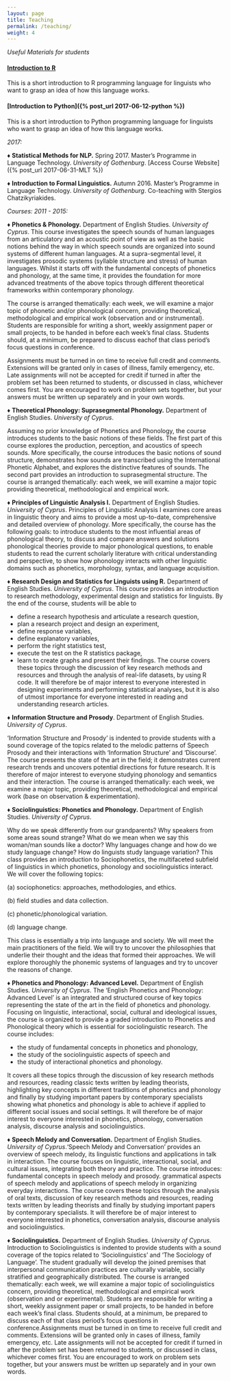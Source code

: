 ```yaml
---
layout: page
title: Teaching
permalink: /teaching/
weight: 4
---
```

*Useful Materials for students*
#### [Introduction to R]({{site.url}}/assets/RIntroCover.pdf)
This is a short introduction to R programming language for linguists who want to grasp an idea of how this language works.
#### [Introduction to Python]({% post_url 2017-06-12-python %})
This is a short introduction to Python programming language for linguists who want to grasp an idea of how this language works.

*2017:*

♦ **Statistical Methods for NLP.** Spring 2017. Master’s Programme in Language Technology. *University of Gothenburg*. [Access Course Website]({% post_url 2017-06-31-MLT %})

♦ **Introduction to Formal Linguistics.** Autumn 2016. Master’s Programme in Language Technology. *University of Gothenburg*. Co-teaching with Stergios Chatzikyriakides.

*Courses: 2011 - 2015:*

♦ **Phonetics & Phonology.**  Department of English Studies. *University of Cyprus*.
This course investigates the speech sounds of human languages from an articulatory and an acoustic point of view as well as the basic notions behind the way in which speech sounds are organized into sound systems of different human languages. At a supra-segmental level, it investigates prosodic systems (syllable structure and stress) of human languages. Whilst it starts off with the fundamental concepts of phonetics and phonology, at the same time, it provides the foundation for more advanced treatments of the above topics through different theoretical frameworks within contemporary phonology.

The course is arranged thematically: each week, we will examine a major topic of phonetic and/or phonological concern, providing theoretical, methodological and empirical work (observation and or instrumental). Students are responsible for writing a short, weekly assignment paper or small projects, to be handed in before each week’s final class. Students should, at a minimum, be prepared to discuss eachof that class period’s focus questions in conference.

Assignments must be turned in on time to receive full credit and comments. Extensions will be granted only in cases of illness, family emergency, etc. Late assignments will not be accepted for credit if turned in after the problem set has been returned to students, or discussed in class, whichever comes first. You are encouraged to work on problem sets together, but your answers must be written up separately and in your own words.

♦ **Theoretical Phonology: Suprasegmental Phonology.** Department of English Studies. *University of Cyprus*.


Assuming no prior knowledge of Phonetics and Phonology, the course introduces students to the basic notions of these fields. The first part of this course explores the production, perception, and acoustics of speech sounds. More specifically, the course introduces the basic notions of sound structure, demonstrates how sounds are transcribed using the International Phonetic Alphabet, and explores the distinctive features of sounds. The second part provides an introduction to suprasegmental structure. The course is arranged thematically: each week, we will examine a major topic providing theoretical, methodological and empirical work.

♦ **Principles of Linguistic Analysis I.**  Department of English Studies. *University of Cyprus*.
Principles of Linguistic Analysis I examines core areas in linguistic theory and aims to provide a most up-to-date, comprehensive and detailed overview of phonology. More specifically, the course has the following goals:
to introduce students to the most influential areas of phonological theory,
to discuss and compare answers and solutions phonological theories provide to major phonological questions,
to enable students to read the current scholarly literature with critical understanding and perspective,
to show how phonology interacts with other linguistic domains such as phonetics, morphology, syntax, and language acquisition.

♦ **Research Design and Statistics for Linguists using R.** Department of English Studies. *University of Cyprus*.
This course provides an introduction to research methodology, experimental design and statistics for linguists. By the end of the course, students will be able to
- define a research hypothesis and articulate a research question,
- plan a research project and design an experiment,
- define response variables,
- define explanatory variables,
- perform the right statistics test,
- execute the test on the R statistics package,
- learn to create graphs and present their findings.
The course covers these topics through the discussion of key research methods and resources and through the analysis of real-life datasets, by using R code.  It will therefore be of major interest to everyone interested in designing experiments and performing statistical analyses, but it is also of utmost importance for everyone interested in reading and understanding research articles.

♦ **Information Structure and Prosody**.  Department of English Studies. *University of Cyprus*.

‘Information Structure and Prosody’ is indented to provide students with a sound coverage of the topics related to the melodic patterns of Speech Prosody and their interactions with ‘Information Structure’ and ‘Discourse’. The course presents the state of the art in the field; it demonstrates current research trends and uncovers potential directions for future research. It is therefore of major interest to everyone studying phonology and semantics and their interaction. The course is arranged thematically: each week, we examine a major topic, providing theoretical, methodological and empirical work (base on observation & experimentation).

♦ **Sociolinguistics: Phonetics and Phonology.**  Department of English Studies. *University of Cyprus*.

Why do we speak differently from our grandparents? Why speakers from some areas sound strange? What do we mean when we say this woman/man sounds like a doctor? Why languages change and how do we study language change? How do linguists study language variation? This class provides an introduction to Sociophonetics, the multifaceted subfield of linguistics in which phonetics, phonology and sociolinguistics interact. We will cover the following topics:

(a) sociophonetics: approaches, methodologies, and ethics.

(b) field studies and data collection.

(c) phonetic/phonological variation.

(d) language change.

This class is essentially a trip into language and society. We will meet the main practitioners of the field. We will try to uncover the philosophies that underlie their thought and the ideas that formed their approaches. We will explore thoroughly the phonemic systems of languages and try to uncover the reasons of change.

♦ **Phonetics and Phonology: Advanced Level.**  Department of English Studies. *University of Cyprus*. The ‘English Phonetics and Phonology: Advanced Level’ is an integrated and structured course of key topics representing the state of the art in the field of phonetics and phonology. Focusing on linguistic, interactional, social, cultural and ideological issues, the course is organized to provide a graded introduction to Phonetics and Phonological theory which is essential for sociolinguistic research. The course includes:

- the study of fundamental concepts in phonetics and phonology,
- the study of the sociolinguistic aspects of speech and
- the study of interactional phonetics and phonology.

It covers all these topics through the discussion of key research methods and resources, reading classic texts written by leading theorists, highlighting key concepts in different traditions of phonetics and phonology and finally by studying important papers by contemporary specialists showing what phonetics and phonology is able to achieve if applied to different social issues and social settings. It will therefore be  of major interest to everyone interested in phonetics, phonology, conversation analysis, discourse analysis and sociolinguistics.

♦ **Speech Melody and Conversation.**  Department of English Studies. *University of Cyprus*.‘Speech Melody and Conversation’ provides an overview of speech melody, its linguistic functions and applications in talk in interaction. The course focuses on linguistic, interactional, social, and cultural issues, integrating both theory and practice. The course introduces:
fundamental concepts in speech melody and prosody.
grammatical aspects of speech melody and
applications of speech melody in organizing everyday interactions.
The course covers these topics through the analysis of oral texts, discussion of key research methods and resources, reading texts written by leading theorists and finally by studying important papers by contemporary specialists. It will therefore be of major interest to everyone interested in phonetics, conversation analysis, discourse analysis and sociolinguistics.


♦ **Sociolinguistics.**  Department of English Studies. *University of Cyprus*.
Introduction to Sociolinguistics is indented to provide students with a sound coverage of the topics related to ‘Sociolinguistics’ and ‘The Sociology of Language’. The student gradually will develop the joined premises that interpersonal communication practices are culturally variable, socially stratified and geographically distributed. The course is arranged thematically: each week, we will examine a major topic of sociolinguistics concern, providing theoretical, methodological and empirical work (observation and or experimental). Students are responsible for writing a short, weekly assignment paper or small projects, to be handed in before each week’s final class. Students should, at a minimum, be prepared to discuss each of that class period’s focus questions in conference.Assignments must be turned in on time to receive full credit and comments. Extensions will be granted only in cases of illness, family emergency, etc. Late assignments will not be accepted for credit if turned in after the problem set has been returned to students, or discussed in class, whichever comes first. You are encouraged to work on problem sets together, but your answers must be written up separately and in your own words.
